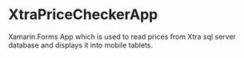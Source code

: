 # XtraPriceCheckerApp
Xamarin.Forms App which is used to read prices from Xtra sql server database and displays it into mobile tablets.
